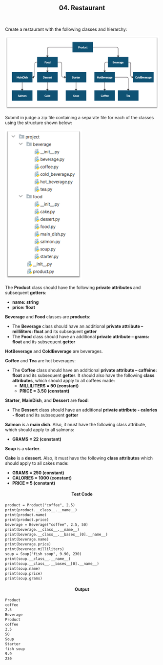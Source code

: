 <h2 align="center">04. Restaurant</h2>

<br/>

<p align="left">
Create a restaurant with the following classes and hierarchy:

![Picture1.png](Picture1.png)

Submit in judge a zip file containing a separate file for each of the classes using the structure shown below:

![Picture2.png](Picture2.png)

The **Product** class should have the following **private attributes** and subsequent **getters**:
- **name: string** 
- **price: float**

**Beverage** and **Food** classes are **products**:
- The **Beverage** class should have an additional **private attribute – milliliters: float** and its subsequent **getter**
- The **Food** class should have an additional **private attribute – grams: float** and its subsequent **getter**

**HotBeverage** and **ColdBeverage** are beverages.

**Coffee** and **Tea** are hot beverages:
- The **Coffee** class should have an additional **private attribute – caffeine: float** and its subsequent **getter**. It should also have the following **class attributes**, which should apply to all coffees made:
  - **MILLILITERS = 50 (constant)**
  - **PRICE = 3.50 (constant)**
  
**Starter**, **MainDish**, and **Dessert** are **food**: 
- The **Dessert** class should have an additional **private attribute - calories - float** and its subsequent **getter**

**Salmon** is a **main dish**. Also, it must have the following class attribute, which should apply to all salmons:
  - **GRAMS = 22 (constant)**

**Soup** is a **starter**.
  
**Cake** is a **dessert**. Also, it must have the following **class attributes** which should apply to all cakes made:
  - **GRAMS = 250 (constant)**
  - **CALORIES = 1000 (constant)**
  - **PRICE = 5 (constant)**
</p>

<h4 align="center">Test Code</h4>

```Pyton
product = Product("coffee", 2.5)
print(product.__class__.__name__)
print(product.name)
print(product.price)
beverage = Beverage("coffee", 2.5, 50)
print(beverage.__class__.__name__)
print(beverage.__class__.__bases__[0].__name__)
print(beverage.name)
print(beverage.price)
print(beverage.milliliters)
soup = Soup("fish soup", 9.90, 230)
print(soup.__class__.__name__)
print(soup.__class__.__bases__[0].__name__)
print(soup.name)
print(soup.price)
print(soup.grams)
```

<h4 align="center">Output</h4>

```
Product
coffee
2.5
Beverage
Product
coffee
2.5
50
Soup
Starter
fish soup
9.9
230
```